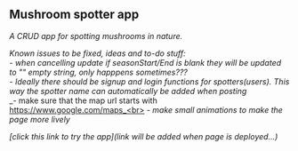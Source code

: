 ## Mushroom spotter app

_A CRUD app for spotting mushrooms in nature._

_Known issues to be fixed, ideas and to-do stuff:_<br>
_- when cancelling update if seasonStart/End is blank they will be updated to "" empty string, only happpens sometimes???_<br>
_- Ideally there should be signup and login functions for spotters(users). This way the spotter name can automatically be added when posting_<br>
_- make sure that the map url starts with https://www.google.com/maps_<br>
_- make small animations to make the page more lively_<br>

_[click this link to try the app](link will be added when page is deployed...)_
